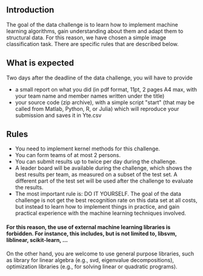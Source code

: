 
## Introduction
The goal of the data challenge is to learn how to implement machine learning algorithms, gain understanding about them and adapt them to structural data. For this reason, we have chosen a simple image classification task. There are specific rules that are described below.

## What is expected
Two days after the deadline of the data challenge, you will have to provide

* a small report on what you did (in pdf format, 11pt, 2 pages A4 max, with your team name and member names written under the title)
* your source code (zip archive), with a simple script "start" (that may be called from Matlab, Python, R, or Julia) which will reproduce your submission and saves it in Yte.csv
## Rules
* You need to implement kernel methods for this challenge.
* You can form teams of at most 2 persons.
* You can submit results up to twice per day during the challenge.
* A leader board will be available during the challenge, which shows the best results per team, as measured on a subset of the test set. A different part of the test set will be used after the challenge to evaluate the results.
* The most important rule is: DO IT YOURSELF. The goal of the data challenge is not get the best recognition rate on this data set at all costs, but instead to learn how to implement things in practice, and gain practical experience with the machine learning techniques involved.
#### For this reason, the use of external machine learning libraries is forbidden. For instance, this includes, but is not limited to, libsvm, liblinear, scikit-learn, …

On the other hand, you are welcome to use general purpose libraries, such as library for linear algebra (e.g., svd, eigenvalue decompositions), optimization libraries (e.g., for solving linear or quadratic programs).
